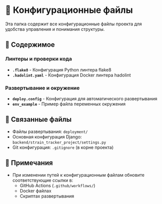 # 🔧 Конфигурационные файлы

Эта папка содержит все конфигурационные файлы проекта для удобства управления и понимания структуры.

## 📁 Содержимое

### Линтеры и проверки кода
- **`.flake8`** - Конфигурация Python линтера flake8
- **`.hadolint.yaml`** - Конфигурация Docker линтера hadolint

### Развертывание и окружение
- **`deploy.config`** - Конфигурация для автоматического развертывания
- **`env_example`** - Пример файла переменных окружения

## 🔗 Связанные файлы

- Файлы развертывания: `deployment/`
- Основная конфигурация Django: `backend/strain_tracker_project/settings.py`
- Git конфигурация: `.gitignore` (в корне проекта)

## 📝 Примечания

- При изменении путей к конфигурационным файлам обновите соответствующие ссылки в:
  - GitHub Actions (`.github/workflows/`)
  - Docker файлах
  - Скриптах развертывания